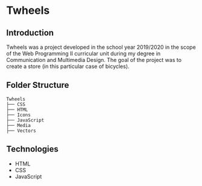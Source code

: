 # Twheels

## Introduction

Twheels was a project developed in the school year 2019/2020 in the scope of the Web Programming II curricular unit during my degree in Communication and Multimedia Design.
The goal of the project was to create a store (in this particular case of bicycles).

## Folder Structure
``` 
Twheels
├── CSS           
├── HTML         
├── Icons    
├── JavaScript       
├── Media        
├── Vectors

```

## Technologies
- HTML
- CSS
- JavaScript

